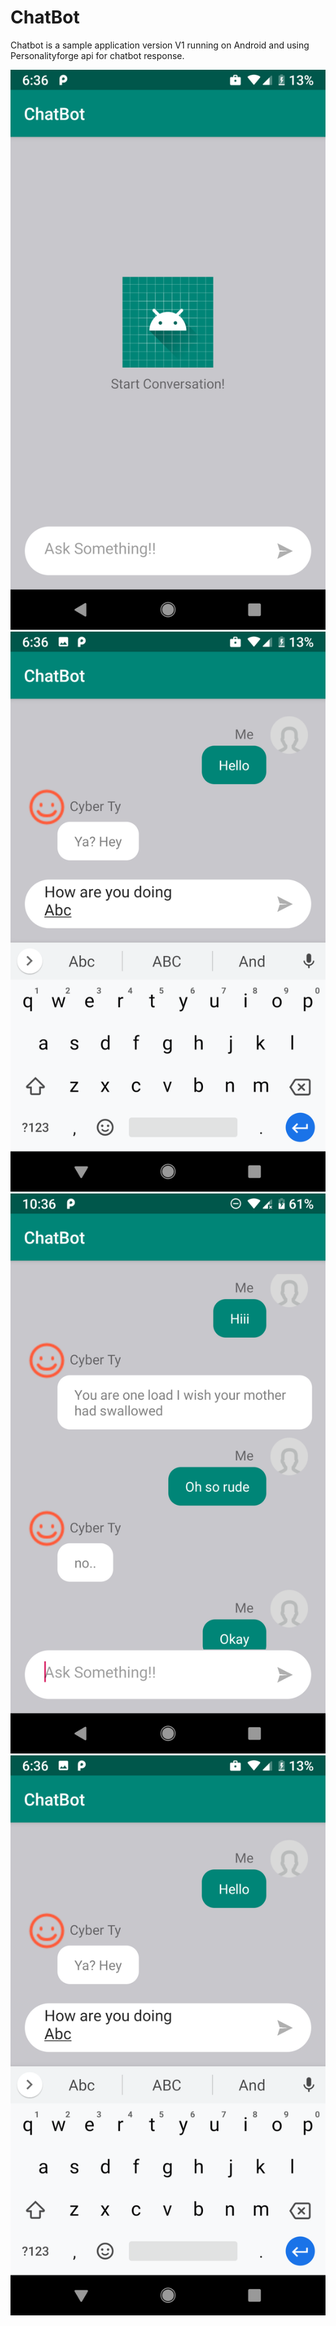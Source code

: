 # ChatBot
Chatbot is a sample application version V1 running on Android and using Personalityforge api for chatbot response.

[![Watch the video](demo/Screenshot_20190321-183611.png	)](demo/chatbot.mp4)
![Alt text](demo/Screenshot_20190321-183650.png)
![Alt text](demo/Screenshot_20190321-223602.png)
![Alt text](demo/Screenshot_20190321-183650.png)


